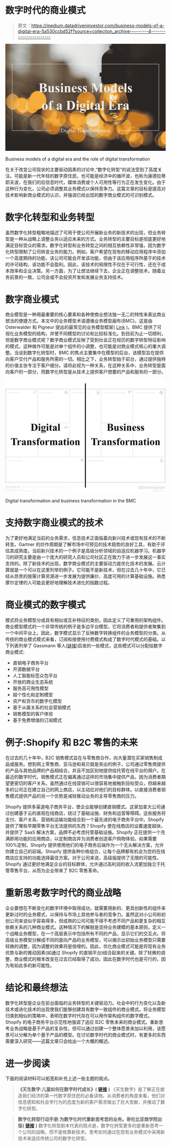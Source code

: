 # 数字时代的商业模式

> 原文：<https://medium.datadriveninvestor.com/business-models-of-a-digital-era-5a530ccbd52f?source=collection_archive---------4----------------------->

![](img/b543815467d7b473651c6b795c63dba7.png)

Business models of a digital era and the role of digital transformation

在关于改变公司现状的主要驱动因素的讨论中,“数字化转型”的说法受到了高度关注。可能是新一代年轻的数字原住民，也可能是经济中的循环波，也称为康德拉蒂耶夫波，在我们的后信息时代，媒体消费或个人可用性等行为正在发生变化。由于这种行为变化，公司必须调整其业务模式以保持竞争力。这篇文章的目标是提高对技术影响新商业模式的认识，并强调已经出现的数字商业模式的可识别模式。

# **数字化转型和业务转型**

虽然数字化转型粗略地描述了可用于使公司开展新业务的新技术的出现，但业务转型是一种从战略上调整业务以适应未来的方式。业务转型的主要目标是彻底更好地满足目标受众的需求。数字化转型和业务转型之间的相互依赖性非常强，因为数字化转型限制了公司转变业务的能力。例如，客户希望在现有的移动应用程序中添加一个高度期待的功能，该公司可能会开发该功能，但由于该应用程序所基于的技术的许可结构，该功能不会盈利。因此，该技术的局限性不仅在于可行性，还在于成本效率和企业决策。另一方面，为了让想法继续下去，企业正在调整技术。随着业务前景的一致，公司会或不会投资开发和发展业务支持技术。

# **数字商业模式**

商业模型是一种用最重要的核心要素和各种使商业想法独一无二的特性来表达商业想法的便捷方式。本文中的业务模型术语遵循业务模型画布(BMC)，这是由 Osterwalder 和 Pigneur 提出的最常见的业务模型框架( [Link](https://amzn.to/2xQabSX) )。BMC 提供了可视化业务模型的结构，并使不同模型的讨论和比较标准化。到目前为止一切顺利，但是数字商业模式呢？数字商业模式反映了受到社会正在经历的数字转型特征影响的模式。这种做作可能是对单个组件的小调整，也可能是对商业模式核心的重大调整。当谈到数字化转型时，BMC 的焦点主要集中在模型的后台，该模型旨在提供向客户交付产品和服务所需的一切。相比之下，业务转型始于前台，通过提供独特的价值主张专注于客户细分。请将此视为一种关系，在这种关系中，业务转型是面向客户的一部分，而数字化转型是从技术上提供客户想要的产品和服务的一部分。

![](img/9b2b5b2e1dca21ab402d0c6061c3541a.png)

Digital transformation and business transformation in the BMC

# **支持数字商业模式的技术**

为了更好地满足当前的业务需求，信息技术正面临着向新兴技术或现有技术的不断转变。Gartner 的炒作周期是了解市场中可预见的技术趋势的良好工具，有助于评估其成熟度。当前新兴技术的一个例子是高级分析领域的自适应机器学习。机器学习的研究主要是由一个庞大的研究人员和公司社区正在致力于进一步发展这一事实支持的。除了新技术的出现，数字商业模式的主要驱动力是优化技术的发展。云计算就是一个可以在这里列举的例子。它可能不是新技术，但在过去几十年中，它已经从昂贵的按需计算资源进一步发展为提供廉价、高度可用的计算基础设施。熟悉摩尔定律的人可能会更好地理解技术进化的指数过程。

# **商业模式的数字模式**

模式将业务模型分成具有相似或互补特征的类别，因此定义了可重用的架构组件。商业模型模式的一个非常传统的例子是多边平台模型，它将消费者和提供者聚集到一个中间平台上。因此，数字模式显示了反映数字转换组件的业务模型的分类。从传统的商业模式模式来看，订阅和按使用付费模式构成了数字时代模式的基础。以下列表列举了 Gassmann 等人([链接](https://amzn.to/3cVP9Rq))启发的一些模式，这些模式可以分配给数字商业模式:

*   直销电子商务平台
*   开源数据平台
*   人工智能标签众包平台
*   开放的商业生态系统
*   服务高可用性模型
*   超个性化和定制模型
*   资产和货币的数字化模型
*   基于从属关系的社会营销模式
*   销售模型的客户体验
*   基于免费增值的订阅模式

# **例子:Shopify 和 B2C 零售的未来**

在过去的几十年中，B2C 销售模式旨在与零售商合作，向大量潜在买家销售制成品或服务。想到网上零售商，亚马逊和易贝就是突出的例子。公司通过零售商提供的产品与其他品牌的产品相结合，并且不加区别地提供给托管在线平台的用户。在最近的数字时代，销售模式正在偏离通过这样的市场集中提供产品，因为消费者期望更密切的客户关系。虽然通过在线营销可以很容易地接触到目标受众，但越来越多的公司正在建立自己的网上商店，以主动应对他们的目标群体。以直接消费者销售模式提供产品的另一个优势是减轻推动业务的主导零售商的压力。

Shopify 提供多渠道电子商务平台，使企业能够创建直销模式。这家加拿大公司通过创建基于云的直观在线商店，绕过了基础设施、财务和运营等障碍。这些服务将支付、客户关系、营销和运输功能结合到一个最先进的电子商务平台中。Shopify 提供了哪些早期零售平台无法提供的东西？Shopify 使在线商店的设置速度超快，并提供了 SaaS 解决方案，品牌不必考虑托管基础设施。Shopify 正在提供一个充满即用功能的应用商店，以定制商店并为消费者创造客户购物体验。如果需要 100%定制，Shopify 提供使用他们的电子商务后端作为一个无头解决方案，允许你建立自己的前端。Shopify 提供各种价格组合，让每个品牌都有机会为您的在线商店应支持的功能选择最佳方案。对于公司来说，高级版提供了无限的可能性。Shopify 通过更好地满足企业的目标群体，允许通过高利润的收入流更加独立于托管零售平台，从而为企业带来了 B2C 零售革命。

# **重新思考数字时代的商业战略**

企业要想在不断变化的数字环境中取得成功，就需要用新的、更具创新性的组件来更新过时的业务模式，以保持与市场上其他参与者的竞争力。虽然这对小公司和初创公司来说似乎容易得多，但成熟的公司可能不得不考虑不同产品和更复杂的相互依赖关系的几种商业模式。这种情况下的解脱是坚持业务建模的基本原则，定义一个战略业务模型，在一个高层表示中包括所有不同的产品，显示它们的交互点。将高级业务模型分解成不同的面向产品的业务模型，可以揭示出初始业务模型只需要轻微的调整，因为调整的效果将是倍增的。因此，优化商业模式可能是将现有业务优势与新的推动因素(如通过 Shopify 的直销平台)结合起来的关键。除了轻微的调整，商业模式的根本改变在过去已经取得了成功，因此在数字时代也是可行的，因为有如此多的新可能性。

# **结论和最终想法**

数字化转型是企业在前台面临的业务转型的关键驱动力。社会中的行为变化以及新技术或进化技术的出现使我们能够创建具有数字一致组件的商业模式。将业务模型归类到相似的策略中，表明在数字时代存在可以用作架构组件的数字模式。Shopify 的电子商务平台示范性地强调了适应 B2C 零售未来的商业模式。重新思考业务战略是基于产品的复杂性，但可以通过创建一个整体愿景来加以利用，该愿景可以分解为单个基于产品的模型。在讨论数字时代的商业模式时，有更多的东西需要深入研究——这篇文章只会给出一个大概的概述。

# **进一步阅读**

下面的阅读材料可以拓宽和补充上述一些主题的观点。

> **《天生数字:儿童如何在数字时代成长》(** [**链接**](https://amzn.to/2KAvTgh) **)**
> 《天生数字》是了解正在塑造我们经济的第一代数字原住民的必备读物。从消费者的角度来看，他们对信息感知和社会学行为的态度为新的客户需求做出了巨大贡献，并推动了数字化转型。

> **数字化转型行动手册:为数字化时代重新思考您的业务。哥伦比亚商学院出版(** [**链接**](https://amzn.to/2VAiBqy) **)**
> 数字化转型剧本代表的观点是，数字化转型更多的是重新思考一个公司的战略，而不是依靠新技术。思考如何通过在现有业务模式中采用新技术来适应传统公司的数字化转型。